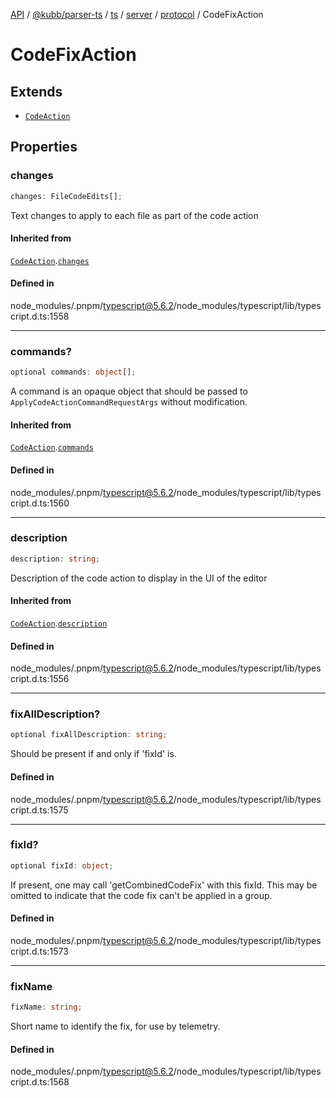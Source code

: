 [API](../../../../../../../../../packages.md) / [@kubb/parser-ts](../../../../../../../index.md) / [ts](../../../../../index.md) / [server](../../../index.md) / [protocol](../index.md) / CodeFixAction

# CodeFixAction

## Extends

- [`CodeAction`](CodeAction.md)

## Properties

### changes

```ts
changes: FileCodeEdits[];
```

Text changes to apply to each file as part of the code action

#### Inherited from

[`CodeAction`](CodeAction.md).[`changes`](CodeAction.md#changes)

#### Defined in

node\_modules/.pnpm/typescript@5.6.2/node\_modules/typescript/lib/typescript.d.ts:1558

***

### commands?

```ts
optional commands: object[];
```

A command is an opaque object that should be passed to `ApplyCodeActionCommandRequestArgs` without modification.

#### Inherited from

[`CodeAction`](CodeAction.md).[`commands`](CodeAction.md#commands)

#### Defined in

node\_modules/.pnpm/typescript@5.6.2/node\_modules/typescript/lib/typescript.d.ts:1560

***

### description

```ts
description: string;
```

Description of the code action to display in the UI of the editor

#### Inherited from

[`CodeAction`](CodeAction.md).[`description`](CodeAction.md#description)

#### Defined in

node\_modules/.pnpm/typescript@5.6.2/node\_modules/typescript/lib/typescript.d.ts:1556

***

### fixAllDescription?

```ts
optional fixAllDescription: string;
```

Should be present if and only if 'fixId' is.

#### Defined in

node\_modules/.pnpm/typescript@5.6.2/node\_modules/typescript/lib/typescript.d.ts:1575

***

### fixId?

```ts
optional fixId: object;
```

If present, one may call 'getCombinedCodeFix' with this fixId.
This may be omitted to indicate that the code fix can't be applied in a group.

#### Defined in

node\_modules/.pnpm/typescript@5.6.2/node\_modules/typescript/lib/typescript.d.ts:1573

***

### fixName

```ts
fixName: string;
```

Short name to identify the fix, for use by telemetry.

#### Defined in

node\_modules/.pnpm/typescript@5.6.2/node\_modules/typescript/lib/typescript.d.ts:1568
